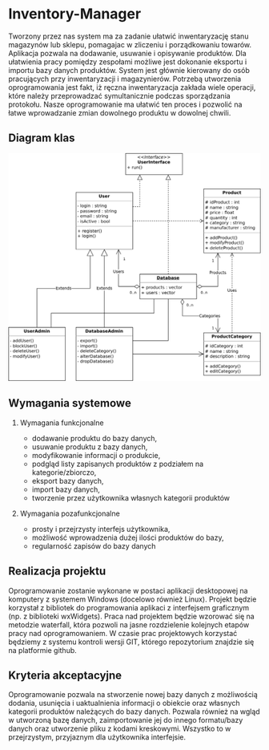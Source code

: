 # Inventory-Manager

Tworzony przez nas system ma za zadanie ułatwić inwentaryzację stanu magazynów lub sklepu, pomagajac w zliczeniu i
porządkowaniu towarów. Aplikacja pozwala na dodawanie, usuwanie i opisywanie produktów. Dla ułatwienia pracy pomiędzy
zespołami możliwe jest dokonanie eksportu i importu bazy danych produktów. System jest głównie kierowany do osób
pracujących przy inwentaryzacji i magazynierów. Potrzebą utworzenia oprogramowania jest fakt, iż ręczna inwentaryzacja
zakłada wiele operacji, które należy przeprowadzać symultanicznie podczas sporządzania protokołu. Nasze oprogramowanie
ma ułatwić ten proces i pozwolić na łatwe wprowadzanie zmian dowolnego produktu w dowolnej chwili.

## Diagram klas ##

![](https://raw.githubusercontent.com/JNeubau/Inventory-Manager/main/uml.png)

## Wymagania systemowe ##

1. Wymagania funkcjonalne
    * dodawanie produktu do bazy danych,
    * usuwanie produktu z bazy danych,
    * modyfikowanie informacji o produkcie,
    * podgląd listy zapisanych produktów z podziałem na kategorie/zbiorczo,
    * eksport bazy danych,
    * import bazy danych,
    * tworzenie przez użytkownika własnych kategorii produktów

2. Wymagania pozafunkcjonalne
    * prosty i przejrzysty interfejs użytkownika,
    * możliwość wprowadzenia dużej ilości produktów do bazy,
    * regularność zapisów do bazy danych

## Realizacja projektu ##

Oprogramowanie zostanie wykonane w postaci aplikacji desktopowej na komputery z systemem Windows (docelowo również
Linux). Projekt będzie korzystał z bibliotek do programowania aplikaci z interfejsem graficznym (np. z biblioteki wxWidgets).
Praca nad projektem będzie wzorować się na metodzie waterfall, która pozwoli na jasne rozdzielenie kolejnych etapów pracy
nad oprogramowaniem. W czasie prac projektowych korzystać będziemy z systemu kontroli wersji GIT, którego repozytorium
znajdzie się na platformie github.



## Kryteria akceptacyjne ##

Oprogramowanie pozwala na stworzenie nowej bazy danych z możliwością dodania, usunięcia i uaktualnienia informacji o
obiekcie oraz własnych kategorii produktów należących do bazy danych. Pozwala również na wgląd w utworzoną bazę danych,
zaimportowanie jej do innego formatu/bazy danych oraz utworzenie pliku z kodami kreskowymi. Wszystko to w przejrzystym,
przyjaznym dla użytkownika interfejsie.
